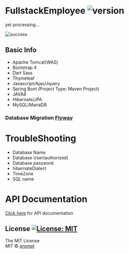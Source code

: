 # FullstackEmployee ![version](https://img.shields.io/badge/Version-0.0.1-orange.svg)
yet processing...


![success](https://img.shields.io/badge/Connection-success-informational.svg)


## Basic Info ##

* Apache Tomcat(WAS)
* Bootstrap 4 
* Dart Sass
* Thymeleaf
* Javascript/Ajax/Jquery
* Spring Boot (Project Type: Maven Project)
* JAVA8
* Hibernate/JPA
* MySQL/MariaDB

### Database Migration [Flyway](https://flywaydb.org/)


# TroubleShooting
* Database Name
* Database User(authorized)
* Database password
* hibernateDialect
* TimeZone
* SQL name

# API Documentation
[Click here](API.md) for API documentation

## License [![License: MIT](https://img.shields.io/badge/License-MIT-brightgreen.svg)](https://opensource.org/licenses/MIT)
The MIT License
<br/>
MIT © [prompt](https://github.com/prompt-tech/)

